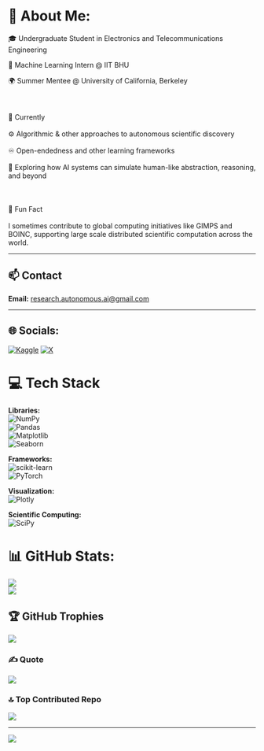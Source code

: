 


# 💫 About Me:
🎓 Undergraduate Student in Electronics and Telecommunications Engineering<br>

🧠 Machine Learning Intern @ IIT BHU<br>

🌍 Summer Mentee @ University of California, Berkeley<br><br><br><br>🔬 Currently<br><br>⚙️ Algorithmic & other approaches to autonomous scientific discovery<br><br>♾️ Open-endedness and other learning frameworks<br><br>🧩 Exploring how AI systems can simulate human-like abstraction, reasoning, and beyond<br><br><br><br>🧊 Fun Fact<br><br>I sometimes contribute to global computing initiatives like GIMPS and BOINC, supporting large scale distributed scientific computation across the world.

---

## 📫 Contact
**Email:** [research.autonomous.ai@gmail.com](mailto:research.autonomous.ai@gmail.com)

---

## 🌐 Socials:
[![Kaggle](https://img.shields.io/badge/Kaggle-20BEFF?logo=kaggle&logoColor=white)](https://www.kaggle.com/rahuljaisy) [![X](https://img.shields.io/badge/X-black.svg?logo=X&logoColor=white)](https://x.com/SynthMind_)

# 💻 **Tech Stack**

**Libraries:**  
![NumPy](https://img.shields.io/badge/numpy-%23013243.svg?style=for-the-badge&logo=numpy&logoColor=white)  
![Pandas](https://img.shields.io/badge/pandas-%23150458.svg?style=for-the-badge&logo=pandas&logoColor=white)  
![Matplotlib](https://img.shields.io/badge/Matplotlib-ffffff.svg?style=for-the-badge&logo=Matplotlib&logoColor=black)  
![Seaborn](https://img.shields.io/badge/Seaborn-4B8BBE.svg?style=for-the-badge&logo=python&logoColor=white)

**Frameworks:**  
![scikit-learn](https://img.shields.io/badge/scikit--learn-%23F7931E.svg?style=for-the-badge&logo=scikit-learn&logoColor=white)   
![PyTorch](https://img.shields.io/badge/PyTorch-%23EE4C2C.svg?style=for-the-badge&logo=PyTorch&logoColor=white)

**Visualization:**  
![Plotly](https://img.shields.io/badge/Plotly-%233F4F75.svg?style=for-the-badge&logo=plotly&logoColor=white)

**Scientific Computing:**  
![SciPy](https://img.shields.io/badge/SciPy-%230C55A5.svg?style=for-the-badge&logo=scipy&logoColor=white)
# 📊 GitHub Stats:
![](https://github-readme-stats.vercel.app/api?username=Alphino1&theme=dark&hide_border=false&include_all_commits=false&count_private=false)<br/>
![](https://nirzak-streak-stats.vercel.app/?user=Alphino1&theme=dark&hide_border=false)<br/>


## 🏆 GitHub Trophies
![](https://github-profile-trophy.vercel.app/?username=Alphino1&theme=radical&no-frame=false&no-bg=true&margin-w=4)

### ✍️ Quote
![](https://quotes-github-readme.vercel.app/api?type=horizontal&theme=radical)

### 🔝 Top Contributed Repo
![](https://github-contributor-stats.vercel.app/api?username=Alphino1&limit=5&theme=dark&combine_all_yearly_contributions=true)

---
[![](https://visitcount.itsvg.in/api?id=Alphino1&icon=0&color=0)](https://visitcount.itsvg.in)

<!-- Proudly created with GPRM ( https://gprm.itsvg.in ) -->
